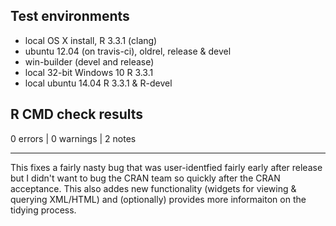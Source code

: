 ## Test environments

* local OS X install, R 3.3.1 (clang)
* ubuntu 12.04 (on travis-ci), oldrel, release & devel
* win-builder (devel and release)
* local 32-bit Windows 10 R 3.3.1
* local ubuntu 14.04 R 3.3.1 & R-devel

## R CMD check results

0 errors | 0 warnings | 2 notes

---

This fixes a fairly nasty bug that was 
user-identfied fairly early after release 
but I didn't want to bug the CRAN team 
so quickly after the CRAN acceptance. This
also addes new functionality (widgets for
viewing & querying XML/HTML) and (optionally)
provides more informaiton on the tidying 
process. 
